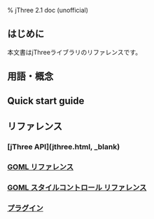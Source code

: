 % jThree 2.1 doc (unofficial)

## はじめに

本文書はjThreeライブラリのリファレンスです。

## 用語・概念


## Quick start guide

## リファレンス

### [jThree API](jthree.html, _blank)

### [GOML リファレンス](goml.html)

### [GOML スタイルコントロール リファレンス](goml_style.html)

### [プラグイン](plugins.html)

